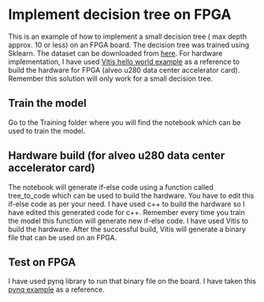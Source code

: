 # Implement decision tree on FPGA
This is an example of how to implement a small decision tree ( max depth approx. 10 or less) on an FPGA board. The decision tree was trained using Sklearn. The dataset can be downloaded from [here](https://www.kaggle.com/datasets/laavanya/human-stress-detection-in-and-through-sleep). For hardware implementation, I have used [Vitis hello world example](https://github.com/Xilinx/Vitis_Accel_Examples/tree/master/host_xrt/hello_world_xrt) as a reference to build the hardware for FPGA (alveo u280 data center accelerator card). Remember this solution will only work for a small decision tree.
## Train the model
Go to the Training folder where you will find the notebook which can be used to train the model. 


## Hardware build (for alveo u280 data center accelerator card)
The notebook will generate if-else code using a function called tree_to_code which can be used to build the hardware. You have to edit this if-else code as per your need. I have used c++ to build the hardware so I have edited this generated code for c++. Remember every time you train the model this function will generate new if-else code. I have used Vitis to build the hardware. After the successful build, Vitis will generate a binary file that can be used on an FPGA.


## Test on FPGA
I have used pynq library to run that binary file on the board. I have taken this [pynq example](https://github.com/Xilinx/Alveo-PYNQ/blob/master/pynq_alveo_examples/notebooks/1_introduction/1-vector-addition.ipynb) as a reference.
